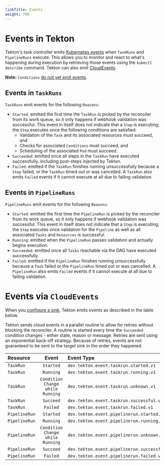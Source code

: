 ```yaml
---
linkTitle: Events
weight: 700
---
```

# Events in Tekton

Tekton's task controller emits [Kubernetes events](https://kubernetes.io/docs/reference/generated/kubernetes-api/v1.18/#event-v1-core)
when `TaskRuns` and `PipelineRuns` execute. This allows you to monitor and react to what's happening during execution by
retrieving those events using the `kubectl describe` command. Tekton can also emit [CloudEvents](https://github.com/cloudevents/spec).

**Note:** `Conditions` [do not yet emit events](https://github.com/tektoncd/pipeline/issues/2461).

## Events in `TaskRuns`

`TaskRuns` emit events for the following `Reasons`:

- `Started`: emitted the first time the `TaskRun` is picked by the
  reconciler from its work queue, so it only happens if webhook validation was
  successful. This event in itself does not indicate that a `Step` is executing;
  the `Step` executes once the following conditions are satisfied:
  - Validation of the `Task` and  its associated resources must succeed, and
  - Checks for associated `Conditions` must succeed, and
  - Scheduling of the associated `Pod` must succeed.
- `Succeeded`: emitted once all steps in the `TaskRun` have executed successfully,
   including post-steps injected by Tekton.
- `Failed`: emitted if the `TaskRun` finishes running unsuccessfully because a `Step` failed,
   or the `TaskRun` timed out or was cancelled. A `TaskRun` also emits `Failed` events
   if it cannot execute at all due to failing validation.

## Events in `PipelineRuns`

`PipelineRuns` emit events for the following `Reasons`:

- `Started`: emitted the first time the `PipelineRun` is picked by the
  reconciler from its work queue, so it only happens if webhook validation was
  successful. This event in itself does not indicate that a `Step` is executing;
  the `Step` executes once validation for the `Pipeline` as well as all associated `Tasks`
  and `Resources` is successful.
- `Running`: emitted when the `PipelineRun` passes validation and
  actually begins execution.
- `Succeeded`: emitted once all `Tasks` reachable via the DAG have
  executed successfully.
- `Failed`: emitted if the `PipelineRun` finishes running unsuccessfully because a `Task` failed or the
  `PipelineRun` timed out or was cancelled. A `PipelineRun` also emits `Failed` events if it cannot
  execute at all due to failing validation.

# Events via `CloudEvents`

When you [configure a sink](https://github.com/tektoncd/pipeline/tree/release-v0.17.x/docs/install.md#configuring-cloudevents-notifications), Tekton emits
events as described in the table below.

Tekton sends cloud events in a parallel routine to allow for retries without blocking the
reconciler. A routine is started every time the `Succeeded` condition changes - either state,
reason or message. Retries are sent using an exponential back-off strategy. 
Because of retries, events are not guaranteed to be sent to the target sink in the order they happened.

Resource      |Event    |Event Type
:-------------|:-------:|:----------------------------------------------------------
`TaskRun`     | `Started` | `dev.tekton.event.taskrun.started.v1`
`TaskRun`     | `Running` | `dev.tekton.event.taskrun.running.v1`
`TaskRun`     | `Condition Change while Running` | `dev.tekton.event.taskrun.unknown.v1`
`TaskRun`     | `Succeed` | `dev.tekton.event.taskrun.successful.v1`
`TaskRun`     | `Failed`  | `dev.tekton.event.taskrun.failed.v1`
`PipelineRun` | `Started` | `dev.tekton.event.pipelinerun.started.v1`
`PipelineRun` | `Running` | `dev.tekton.event.pipelinerun.running.v1`
`PipelineRun` | `Condition Change while Running` | `dev.tekton.event.pipelinerun.unknown.v1`
`PipelineRun` | `Succeed` | `dev.tekton.event.pipelinerun.successful.v1`
`PipelineRun` | `Failed`  | `dev.tekton.event.pipelinerun.failed.v1`
